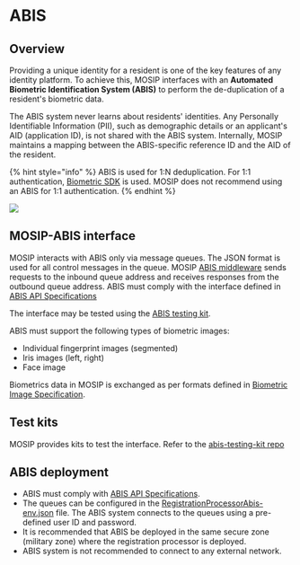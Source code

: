 # ABIS

## Overview

Providing a unique identity for a resident is one of the key features of any identity platform. To achieve this, MOSIP interfaces with an **Automated Biometric Identification System (ABIS)** to perform the de-duplication of a resident's biometric data.

The ABIS system never learns about residents' identities. Any Personally Identifiable Information (PII), such as demographic details or an applicant's AID (application ID), is not shared with the ABIS system. Internally, MOSIP maintains a mapping between the ABIS-specific reference ID and the AID of the resident.

{% hint style="info" %}
ABIS is used for 1:N deduplication. For 1:1 authentication, [Biometric SDK](biometric-sdk.md) is used. MOSIP does not recommend using an ABIS for 1:1 authentication.
{% endhint %}

![](\_images/abis.png)

## MOSIP-ABIS interface

MOSIP interacts with ABIS only via message queues. The JSON format is used for all control messages in the queue. MOSIP [ABIS middleware](https://github.com/mosip/registration/tree/release-1.2.0/registration-processor/core-processor/registration-processor-abis-middleware-stage) sends requests to the inbound queue address and receives responses from the outbound queue address. ABIS must comply with the interface defined in [ABIS API Specifications](abis-api.md)

The interface may be tested using the [ABIS testing kit](https://github.com/mosip/abis-testing-kit/tree/1.2.0).

ABIS must support the following types of biometric images:

* Individual fingerprint images (segmented)
* Iris images (left, right)
* Face image

Biometrics data in MOSIP is exchanged as per formats defined in [Biometric Image Specification](broken-reference).

## Test kits

MOSIP provides kits to test the interface. Refer to the [abis-testing-kit repo](https://github.com/mosip/abis-testing-kit/tree/1.2.0)

## ABIS deployment

* ABIS must comply with [ABIS API Specifications](abis-api.md).
* The queues can be configured in the [RegistrationProcessorAbis-env.json](https://github.com/mosip/mosip-config/blob/master/config-templates/RegistrationProcessorAbis-env.json) file. The ABIS system connects to the queues using a pre-defined user ID and password.
* It is recommended that ABIS be deployed in the same secure zone (military zone) where the registration processor is deployed.
* ABIS system is not recommended to connect to any external network.
